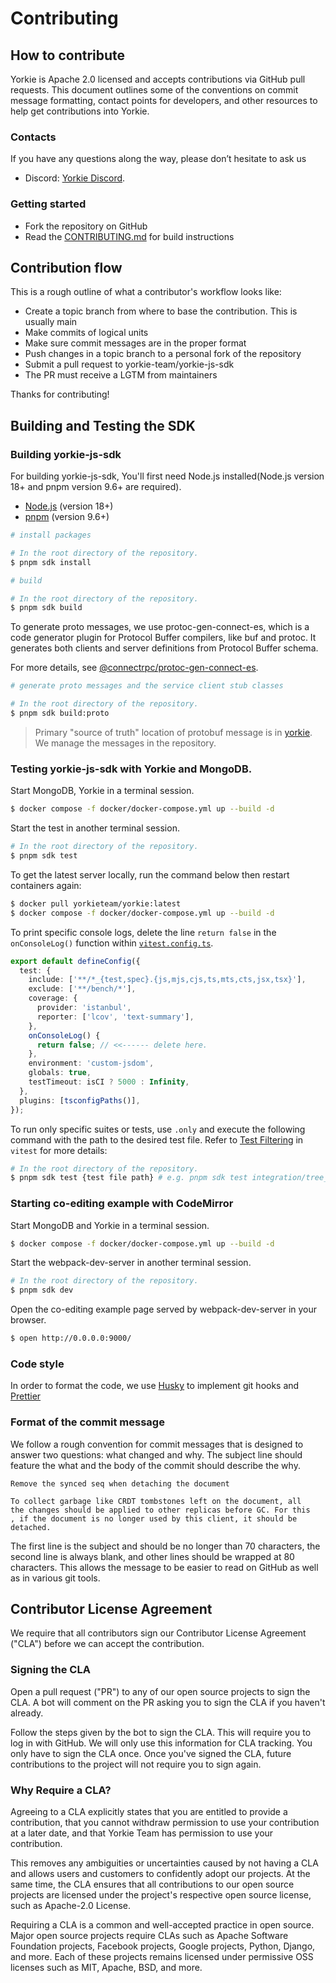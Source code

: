 # Contributing

## How to contribute

Yorkie is Apache 2.0 licensed and accepts contributions via GitHub pull requests. This document outlines some of the
conventions on commit message formatting, contact points for developers, and other resources to help get contributions
into Yorkie.

### Contacts

If you have any questions along the way, please don’t hesitate to ask us

- Discord: [Yorkie Discord](https://discord.com/invite/MVEAwz9sBy).

### Getting started

- Fork the repository on GitHub
- Read
  the [CONTRIBUTING.md](https://github.com/yorkie-team/yorkie-js-sdk/blob/main/CONTRIBUTING.md#building-yorkie-js-sdk)
  for build instructions

## Contribution flow

This is a rough outline of what a contributor's workflow looks like:

- Create a topic branch from where to base the contribution. This is usually main
- Make commits of logical units
- Make sure commit messages are in the proper format
- Push changes in a topic branch to a personal fork of the repository
- Submit a pull request to yorkie-team/yorkie-js-sdk
- The PR must receive a LGTM from maintainers

Thanks for contributing!

## Building and Testing the SDK

### Building yorkie-js-sdk

For building yorkie-js-sdk, You'll first need Node.js installed(Node.js version 18+ and pnpm version 9.6+ are required).

- [Node.js](https://nodejs.org/en) (version 18+)
- [pnpm](https://pnpm.io/) (version 9.6+)

```bash
# install packages

# In the root directory of the repository.
$ pnpm sdk install

# build

# In the root directory of the repository.
$ pnpm sdk build
```

To generate proto messages, we use protoc-gen-connect-es, which is a code generator plugin for Protocol Buffer compilers, like buf and protoc. It generates both clients and server definitions from Protocol Buffer schema.

For more details, see [@connectrpc/protoc-gen-connect-es](https://github.com/connectrpc/connect-es/tree/main/packages/protoc-gen-connect-es).

```bash
# generate proto messages and the service client stub classes

# In the root directory of the repository.
$ pnpm sdk build:proto
```

> Primary "source of truth" location of protobuf message is
> in [yorkie](https://github.com/yorkie-team/yorkie/tree/main/api). We manage the messages in the repository.

### Testing yorkie-js-sdk with Yorkie and MongoDB.

Start MongoDB, Yorkie in a terminal session.

```bash
$ docker compose -f docker/docker-compose.yml up --build -d
```

Start the test in another terminal session.

```bash
# In the root directory of the repository.
$ pnpm sdk test
```

To get the latest server locally, run the command below then restart containers again:

```bash
$ docker pull yorkieteam/yorkie:latest
$ docker compose -f docker/docker-compose.yml up --build -d
```

To print specific console logs, delete the line `return false` in the `onConsoleLog()` function within [`vitest.config.ts`](https://github.com/yorkie-team/yorkie-js-sdk/blob/main/vitest.config.ts#L16).

```ts
export default defineConfig({
  test: {
    include: ['**/*_{test,spec}.{js,mjs,cjs,ts,mts,cts,jsx,tsx}'],
    exclude: ['**/bench/*'],
    coverage: {
      provider: 'istanbul',
      reporter: ['lcov', 'text-summary'],
    },
    onConsoleLog() {
      return false; // <<------ delete here.
    },
    environment: 'custom-jsdom',
    globals: true,
    testTimeout: isCI ? 5000 : Infinity,
  },
  plugins: [tsconfigPaths()],
});
```

To run only specific suites or tests, use `.only` and execute the following command with the path to the desired test file.
Refer to [Test Filtering](https://vitest.dev/guide/filtering#selecting-suites-and-tests-to-run) in `vitest` for more details:

```bash
# In the root directory of the repository.
$ pnpm sdk test {test file path} # e.g. pnpm sdk test integration/tree_test.ts
```

### Starting co-editing example with CodeMirror

Start MongoDB and Yorkie in a terminal session.

```bash
$ docker compose -f docker/docker-compose.yml up --build -d
```

Start the webpack-dev-server in another terminal session.

```bash
# In the root directory of the repository.
$ pnpm sdk dev
```

Open the co-editing example page served by webpack-dev-server in your browser.

```bash
$ open http://0.0.0.0:9000/
```

### Code style

In order to format the code, we use [Husky](https://github.com/typicode/husky) to implement git hooks
and [Prettier](https://github.com/prettier/prettier)

### Format of the commit message

We follow a rough convention for commit messages that is designed to answer two questions: what changed and why. The
subject line should feature the what and the body of the commit should describe the why.

```
Remove the synced seq when detaching the document

To collect garbage like CRDT tombstones left on the document, all
the changes should be applied to other replicas before GC. For this
, if the document is no longer used by this client, it should be
detached.
```

The first line is the subject and should be no longer than 70 characters, the second line is always blank, and other
lines should be wrapped at 80 characters. This allows the message to be easier to read on GitHub as well as in various
git tools.

## Contributor License Agreement

We require that all contributors sign our Contributor License Agreement ("CLA") before we can accept the contribution.

### Signing the CLA

Open a pull request ("PR") to any of our open source projects to sign the CLA. A bot will comment on the PR asking you
to sign the CLA if you haven't already.

Follow the steps given by the bot to sign the CLA. This will require you to log in with GitHub. We will only use this
information for CLA tracking. You only have to sign the CLA once. Once you've signed the CLA, future contributions to
the project will not require you to sign again.

### Why Require a CLA?

Agreeing to a CLA explicitly states that you are entitled to provide a contribution, that you cannot withdraw permission
to use your contribution at a later date, and that Yorkie Team has permission to use your contribution.

This removes any ambiguities or uncertainties caused by not having a CLA and allows users and customers to confidently
adopt our projects. At the same time, the CLA ensures that all contributions to our open source projects are licensed
under the project's respective open source license, such as Apache-2.0 License.

Requiring a CLA is a common and well-accepted practice in open source. Major open source projects require CLAs such as
Apache Software Foundation projects, Facebook projects, Google projects, Python, Django, and more. Each of these
projects remains licensed under permissive OSS licenses such as MIT, Apache, BSD, and more.
